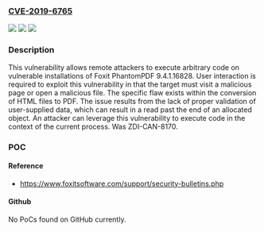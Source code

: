 ### [CVE-2019-6765](https://cve.mitre.org/cgi-bin/cvename.cgi?name=CVE-2019-6765)
![](https://img.shields.io/static/v1?label=Product&message=PhantomPDF&color=blue)
![](https://img.shields.io/static/v1?label=Version&message=9.4.1.16828%20&color=brightgreen)
![](https://img.shields.io/static/v1?label=Vulnerability&message=CWE-125%3A%20Out-of-bounds%20Read&color=brightgreen)

### Description

This vulnerability allows remote attackers to execute arbitrary code on vulnerable installations of Foxit PhantomPDF 9.4.1.16828. User interaction is required to exploit this vulnerability in that the target must visit a malicious page or open a malicious file. The specific flaw exists within the conversion of HTML files to PDF. The issue results from the lack of proper validation of user-supplied data, which can result in a read past the end of an allocated object. An attacker can leverage this vulnerability to execute code in the context of the current process. Was ZDI-CAN-8170.

### POC

#### Reference
- https://www.foxitsoftware.com/support/security-bulletins.php

#### Github
No PoCs found on GitHub currently.

